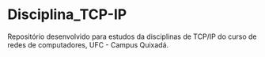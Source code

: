 # Disciplina_TCP-IP
Repositório desenvolvido para estudos da disciplinas de TCP/IP do curso de redes de computadores, UFC - Campus Quixadá.

